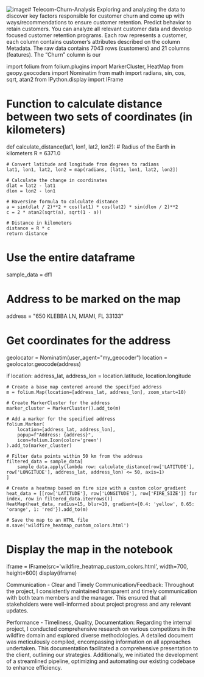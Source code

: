 ![image](https://github.com/maya034/Churn-Analysis/assets/61015843/4747de26-fb67-4dc6-92ee-ebfc5f3aa0ac)# Telecom-Churn-Analysis
Exploring and analyzing the data to discover key factors responsible for customer churn and come up with ways/recommendations to ensure customer retention.
Predict behavior to retain customers. You can analyze all relevant customer data and develop focused customer retention programs. Each row represents a customer, each column contains customer’s attributes described on the column Metadata. The raw data contains 7043 rows (customers) and 21 columns (features). The “Churn” column is our 



import folium
from folium.plugins import MarkerCluster, HeatMap
from geopy.geocoders import Nominatim
from math import radians, sin, cos, sqrt, atan2
from IPython.display import IFrame

# Function to calculate distance between two sets of coordinates (in kilometers)
def calculate_distance(lat1, lon1, lat2, lon2):
    # Radius of the Earth in kilometers
    R = 6371.0

    # Convert latitude and longitude from degrees to radians
    lat1, lon1, lat2, lon2 = map(radians, [lat1, lon1, lat2, lon2])

    # Calculate the change in coordinates
    dlat = lat2 - lat1
    dlon = lon2 - lon1

    # Haversine formula to calculate distance
    a = sin(dlat / 2)**2 + cos(lat1) * cos(lat2) * sin(dlon / 2)**2
    c = 2 * atan2(sqrt(a), sqrt(1 - a))

    # Distance in kilometers
    distance = R * c
    return distance

# Use the entire dataframe
sample_data = df1

# Address to be marked on the map
address = "650 KLEBBA LN, MIAMI, FL 33133"

# Get coordinates for the address
geolocator = Nominatim(user_agent="my_geocoder")
location = geolocator.geocode(address)

if location:
    address_lat, address_lon = location.latitude, location.longitude

    # Create a base map centered around the specified address
    m = folium.Map(location=[address_lat, address_lon], zoom_start=10)

    # Create MarkerCluster for the address
    marker_cluster = MarkerCluster().add_to(m)

    # Add a marker for the specified address
    folium.Marker(
        location=[address_lat, address_lon],
        popup=f"Address: {address}",
        icon=folium.Icon(color='green')
    ).add_to(marker_cluster)

    # Filter data points within 50 km from the address
    filtered_data = sample_data[
        sample_data.apply(lambda row: calculate_distance(row['LATITUDE'], row['LONGITUDE'], address_lat, address_lon) <= 50, axis=1)
    ]

    # Create a heatmap based on fire size with a custom color gradient
    heat_data = [[row['LATITUDE'], row['LONGITUDE'], row['FIRE_SIZE']] for index, row in filtered_data.iterrows()]
    HeatMap(heat_data, radius=15, blur=10, gradient={0.4: 'yellow', 0.65: 'orange', 1: 'red'}).add_to(m)

    # Save the map to an HTML file
    m.save('wildfire_heatmap_custom_colors.html')


# Display the map in the notebook
iframe = IFrame(src='wildfire_heatmap_custom_colors.html', width=700, height=600)
display(iframe)




Communication - Clear and Timely Communication/Feedback:
Throughout the project, I consistently maintained transparent and timely communication with both team members and the manager. This ensured that all stakeholders were well-informed about project progress and any relevant updates.

Performance - Timeliness, Quality, Documentation:
Regarding the internal project, I conducted comprehensive research on various competitors in the wildfire domain and explored diverse methodologies. A detailed document was meticulously compiled, encompassing information on all approaches undertaken. This documentation facilitated a comprehensive presentation to the client, outlining our strategies. Additionally, we initiated the development of a streamlined pipeline, optimizing and automating our existing codebase to enhance efficiency.











 	
